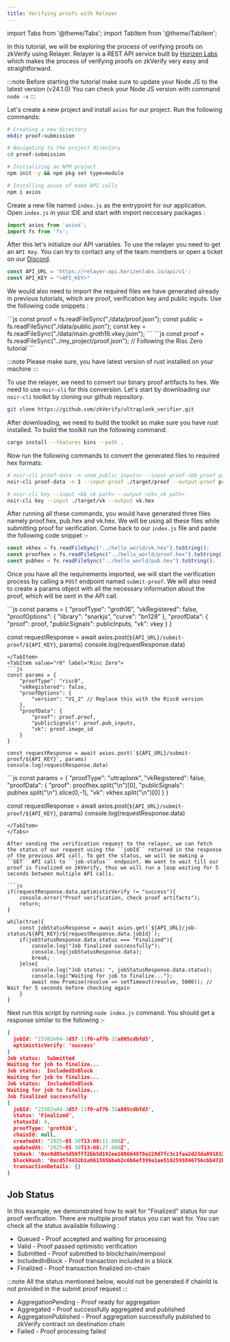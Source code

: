 ```yaml
---
title: Verifying proofs with Relayer
---
```


import Tabs from '@theme/Tabs';
import TabItem from '@theme/TabItem';

In this tutorial, we will be exploring the process of verifying proofs on zkVerify using Relayer. Relayer is a REST API service built by [Horizen Labs](https://horizenlabs.io) which makes the process of verifying proofs on zkVerify very easy and straightforward.

:::note
Before starting the tutorial make sure to update your Node JS to the latest version (v24.1.0)
You can check your Node JS version with command ``node -v``
:::

Let's create a new project and install ```axios``` for our project. Run the following commands:
```bash
# Creating a new directory
mkdir proof-submission

# Navigating to the project directory
cd proof-submission

# Initializing an NPM project
npm init -y && npm pkg set type=module

# Installing axios of make API calls
npm i axios
```

Create a new file named ``index.js`` as the entrypoint for our application. Open ``index.js`` in your IDE and start with import neccesary packages :
```js
import axios from 'axios';
import fs from 'fs';
```

After this let's initialize our API variables. To use the relayer you need to get an ``API Key``. You can try to contact any of the team members or open a ticket on our [Discord](https://discord.gg/zkverify). 

```js
const API_URL = 'https://relayer-api.horizenlabs.io/api/v1';
const API_KEY = "<API_KEY>"
```

We would also need to import the required files we have generated already in previous tutorials, which are proof, verification key and public inputs. Use the following code snippets :

<Tabs groupId="import-files">
<TabItem value="circom" label="Circom">
```js
const proof = fs.readFileSync("./data/proof.json");
const public = fs.readFileSync("./data/public.json");
const key = fs.readFileSync("./data/main.groth16.vkey.json");
```
</TabItem>
<TabItem value="r0" label="Risc Zero">
```js
const proof = fs.readFileSync("../my_project/proof.json"); // Following the Risc Zero tutorial
```
</TabItem>
<TabItem value="noir" label="Noir">

:::note
Please make sure, you have latest version of rust installed on your machine
:::

To use the relayer, we need to convert our binary proof artifacts to hex. We need to use ``noir-cli`` for this conversion. Let's start by downloading our ```noir-cli``` toolkit by cloning our github repository.
```bash
git clone https://github.com/zkVerify/ultraplonk_verifier.git
```

After downloading, we need to build the toolkit so make sure you have rust installed. To build the toolkit run the following command:
```bash
cargo install --features bins --path .
```

Now run the following commands to convert the generated files to required hex formats:
```bash
# noir-cli proof-data -n <num_public_inputs> --input-proof <bb_proof path> --output-proof <zkv_proof path> --output-pubs <zkv_pubs path>
noir-cli proof-data -n 1 --input-proof ./target/proof --output-proof proof.hex --output-pubs pub.hex

# noir-cli key --input <bb_vk path> --output <zkv_vk path>
noir-cli key --input ./target/vk --output vk.hex
```

After running all these commands, you would have generated three files namely proof.hex, pub.hex and vk.hex. We will be using all these files while submitting proof for verification. Come back to our ``index.js`` file and paste the following code snippet :- 

```js
const vkhex = fs.readFileSync("../hello_world/vk.hex").toString();
const proofhex = fs.readFileSync("../hello_world/proof.hex").toString();
const pubhex = fs.readFileSync("../hello_world/pub.hex").toString();
```
</TabItem>
</Tabs>

Once you have all the requirements imported, we will start the verification process by calling a ``POST`` endpoint named ``submit-proof``. We will also need to create a params object with all the necessary information about the proof, which will be sent in the API call.

<Tabs groupId="submit-proof">
<TabItem value="circom" label="Circom">
```js
const params = {
    "proofType": "groth16",
    "vkRegistered": false,
    "proofOptions": {
        "library": "snarkjs",
        "curve": "bn128"
    },
    "proofData": {
        "proof": proof,
        "publicSignals": publicInputs,
        "vk": vkey
    }    
}

const requestResponse = await axios.post(`${API_URL}/submit-proof/${API_KEY}`, params)
console.log(requestResponse.data)
```
</TabItem>
<TabItem value="r0" label="Risc Zero">
```js
const params = {
    "proofType": "risc0",
    "vkRegistered": false,
    "proofOptions": {
        "version": "V1_2" // Replace this with the Risc0 version 
    },
    "proofData": {
        "proof": proof.proof,
        "publicSignals": proof.pub_inputs,
        "vk": proof.image_id
    }
}

const requestResponse = await axios.post(`${API_URL}/submit-proof/${API_KEY}`, params)
console.log(requestResponse.data)
```
</TabItem>
<TabItem value="noir" label="Noir">
```js
const params = {
    "proofType": "ultraplonk",
    "vkRegistered": false,
    "proofData": {
        "proof": proofhex.split("\n")[0],
        "publicSignals": pubhex.split("\n").slice(0,-1),
        "vk": vkhex.split("\n")[0]
    }
}

const requestResponse = await axios.post(`${API_URL}/submit-proof/${API_KEY}`, params)
console.log(requestResponse.data)
```
</TabItem>
</Tabs>

After sending the verification request to the relayer, we can fetch the status of our request using the ``jobId`` returned in the response of the previous API call. To get the status, we will be making a ``GET`` API call to ``job-status`` endpoint. We want to wait till our proof is finalized on zkVerify, thus we will run a loop waiting for 5 seconds between multiple API calls.

```js
if(requestResponse.data.optimisticVerify != "success"){
    console.error("Proof verification, check proof artifacts");
    return;
}

while(true){
    const jobStatusResponse = await axios.get(`${API_URL}/job-status/${API_KEY}/${requestResponse.data.jobId}`);
    if(jobStatusResponse.data.status === "Finalized"){
        console.log("Job finalized successfully");
        console.log(jobStatusResponse.data);
        break;
    }else{
        console.log("Job status: ", jobStatusResponse.data.status);
        console.log("Waiting for job to finalize...");
        await new Promise(resolve => setTimeout(resolve, 5000)); // Wait for 5 seconds before checking again
    }
}
```

Next run this script by running ``node index.js`` command. You should get a response similar to the following :- 
```json
{
  jobId: '23382e04-3d57-11f0-af7b-32a805cdbfd3',
  optimisticVerify: 'success'
}
Job status:  Submitted
Waiting for job to finalize...
Job status:  IncludedInBlock
Waiting for job to finalize...
Job status:  IncludedInBlock
Waiting for job to finalize...
Job finalized successfully
{
  jobId: '23382e04-3d57-11f0-af7b-32a805cdbfd3',
  status: 'Finalized',
  statusId: 4,
  proofType: 'groth16',
  chainId: null,
  createdAt: '2025-05-30T13:08:11.000Z',
  updatedAt: '2025-05-30T13:08:27.000Z',
  txHash: '0xc0d85e5d50fff2bb5d192ee108664878e228d7fc3c1faa2d23da891832873d51',
  blockHash: '0xcd574432b1a961305bbeb2c6b6ef399e1ae5102593846756cbb472bfd53d7d43',
  transactionDetails: {}
}
```

## Job Status

In this example, we demonstrated how to wait for "Finalized" status for our proof verification. There are multiple proof status you can wait for. You can check all the status available following : 

- Queued - Proof accepted and waiting for processing
- Valid - Proof passed optimistic verification
- Submitted - Proof submitted to blockchain/mempool
- IncludedInBlock - Proof transaction included in a block
- Finalized - Proof transaction finalized on-chain

:::note
All the status mentioned below, would not be generated if chainId is not provided in the submit proof request
:::

- AggregationPending - Proof ready for aggregation
- Aggregated - Proof successfully aggregated and published
- AggregationPublished - Proof aggregation successfully published to zkVerify contract on destination chain
- Failed - Proof processing failed